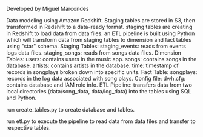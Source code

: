 Developed by Miguel Marcondes

Data modeling using Amazon Redshift. Staging tables are stored in S3, then transformed in Redshift to a data-ready format.
staging tables are creating in Redshift to load data from data files.
an ETL pipeline is built using Python which will transform data from staging tables to dimension and fact tables using "star" schema.
Staging Tables:
staging_events: reads from events logs data files.
staging_songs: reads from songs data files.
Dimension Tables:
users: contains users in the music app.
songs: contains songs in the database.
artists: contains artists in the database.
time: timestamp of records in songplays broken down into specific units.
Fact Table:
songplays: records in the log data associated with song plays.
Config file:
dwh.cfg: contains database and IAM role info.
ETL Pipeline:
transfers data from two local directories (data/song_data, data/log_data) into the tables using SQL and Python.

run create_tables.py to create database and tables.

run etl.py to execute the pipeline to read data from data files and transfer to respective tables.